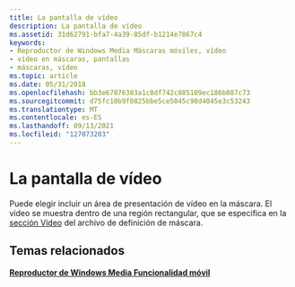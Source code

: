```yaml
---
title: La pantalla de vídeo
description: La pantalla de vídeo
ms.assetid: 31d62791-bfa7-4a39-85df-b1214e7867c4
keywords:
- Reproductor de Windows Media Máscaras móviles, vídeo
- vídeo en máscaras, pantallas
- máscaras, vídeo
ms.topic: article
ms.date: 05/31/2018
ms.openlocfilehash: bb3e67876383a1c8df742c885109ec186b087c73
ms.sourcegitcommit: d75fc10b9f0825bbe5ce5045c90d4045e3c53243
ms.translationtype: MT
ms.contentlocale: es-ES
ms.lasthandoff: 09/13/2021
ms.locfileid: "127073203"
---
```

# <a name="the-video-display"></a>La pantalla de vídeo

Puede elegir incluir un área de presentación de vídeo en la máscara. El vídeo se muestra dentro de una región rectangular, que se especifica en la [sección Vídeo](video.md) del archivo de definición de máscara.

## <a name="related-topics"></a>Temas relacionados

<dl> <dt>

[**Reproductor de Windows Media Funcionalidad móvil**](windows-media-player-mobile-functionality.md)
</dt> </dl>

 

 




